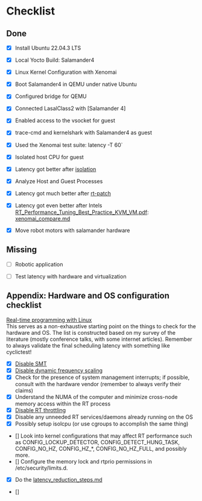 # Checklist

## Done
- [x] Install Ubuntu 22.04.3 LTS
- [x] Local Yocto Build: Salamander4 
- [x] Linux Kernel Configuration with Xenomai
- [x] Boot Salamander4 in QEMU under native Ubuntu 
- [x] Configured bridge for QEMU
- [x] Connected LasalClass2 with [Salamander 4]
- [x] Enabled access to the vsocket for guest
- [x] trace-cmd and kernelshark with Salamander4 as guest 
- [x] Used the Xenomai test suite: latency -T 60` 
- [x] Isolated host CPU for guest
- [x] Latency got better after [isolation](../general/protocol.md#max-latency-with-taskset)
- [x] Analyze Host and Guest Processes
- [x] Latency got much better after [rt-patch](../general/protocol.md#max-latency-with-rt)
- [x] Latency got even better after Intels [RT_Performance_Tuning_Best_Practice_KVM_VM.pdf](../resources/pdfs/papers/RT_Performance_Tuning_Best_Practice_KVM_VM.pdf): [xenomai_compare.md](../sigmatek/xenomai/xenomai_compare.md)
- [x] Move robot motors with salamander hardware


## Missing
- [ ] Robotic application 
- [ ] Test latency with hardware and virtualization 


## Appendix: Hardware and OS configuration checklist
[Real-time programming with Linux](https://shuhaowu.com/blog/2022/02-linux-rt-appdev-part2.html)  
This serves as a non-exhaustive starting point on the things to check for the hardware and OS. The list is constructed based on my survey of the literature (mostly conference talks, with some internet articles). Remember to always validate the final scheduling latency with something like cyclictest!

- [x] [Disable SMT](../sigmatek/salamander4/latency_reduction/latency_reduction_steps.md#disable-simultaneous-multithreading)
- [x] [Disable dynamic frequency scaling](../sigmatek/salamander4/latency_reduction/latency_reduction_steps.md/#disable-dynamic-frequency-scaling)
- [x] Check for the presence of system management interrupts; if possible, consult with the hardware vendor (remember to always verify their claims)
- [x] Understand the NUMA of the computer and minimize cross-node memory access within the RT process
- [x] [Disable RT throttling](../sigmatek/salamander4/latency_reduction/latency_reduction_steps.md#disable-rt-throttling)
- [x] Disable any unneeded RT services/daemons already running on the OS
- [x] Possibly setup isolcpu (or use cgroups to accomplish the same thing)
- [] Look into kernel configurations that may affect RT performance such as CONFIG_LOCKUP_DETECTOR, CONFIG_DETECT_HUNG_TASK, CONFIG_NO_HZ, CONFIG_HZ_*, CONFIG_NO_HZ_FULL, and possibly more.
- [] Configure the memory lock and rtprio permissions in /etc/security/limits.d.
- [x] Do the [latency_reduction_steps.md](../sigmatek/salamander4/latency_reduction/latency_reduction_steps.md)
- []
